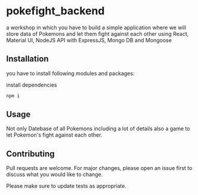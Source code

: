 # pokefight_backend
a workshop in which you have to build a simple application where we will store data of Pokemons and let them fight against each other using React, Material UI, NodeJS API with ExpressJS, Mongo DB and Mongoose

## Installation

you have to install following modules and packages:

install dependencies
```bash
npm i
```

## Usage

Not only Datebase of all Pokemons including a lot of details also a game to let Pokemon's fight against each other.

## Contributing
Pull requests are welcome. For major changes, please open an issue first to discuss what you would like to change.

Please make sure to update tests as appropriate.